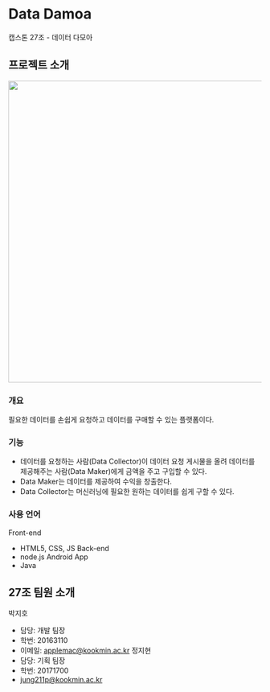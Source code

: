 <!-- Data Damoa -->
# Data Damoa
캡스톤 27조 - 데이터 다모아
## 프로젝트 소개

<img width="600" src="https://user-images.githubusercontent.com/6459539/113539084-e0829300-9617-11eb-8df6-cff2dc69ff7b.png">


### 개요
필요한 데이터를 손쉽게 요청하고 데이터를 구매할 수 있는 플랫폼이다. 

### 기능
* 데이터를 요청하는 사람(Data Collector)이 데이터 요청 게시물을 올려 데이터를 제공해주는 사람(Data Maker)에게 금액을 주고 구입할 수 있다.
* Data Maker는 데이터를 제공하여 수익을 창출한다.
* Data Collector는 머신러닝에 필요한 원하는 데이터를 쉽게 구할 수 있다.

### 사용 언어

Front-end
 * HTML5, CSS, JS
Back-end
 * node.js
Android App
 * Java


## 27조 팀원 소개

박지호
 * 담당: 개발 팀장
 * 학번: 20163110
 * 이메일: applemac@kookmin.ac.kr
정지현
 * 담당: 기획 팀장
 * 학번: 20171700
 * jung211p@kookmin.ac.kr

